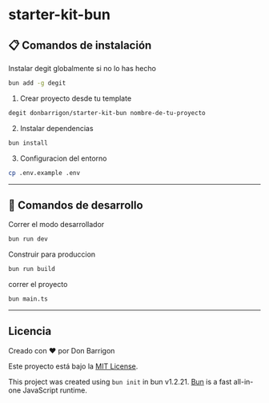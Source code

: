# starter-kit-bun

## 📋 Comandos de instalación

Instalar degit globalmente si no lo has hecho

```bash
bun add -g degit
```

1. Crear proyecto desde tu template

```bash
degit donbarrigon/starter-kit-bun nombre-de-tu-proyecto
```

2. Instalar dependencias

```bash
bun install
```

3. Configuracion del entorno

```bash
cp .env.example .env
```

---

## 🔄 **Comandos de desarrollo**

Correr el modo desarrollador

```bash
bun run dev
```

Construir para produccion

```bash
bun run build
```

correr el proyecto

```bash
bun main.ts
```

---

## Licencia

Creado con ❤️ por Don Barrigon

Este proyecto está bajo la [MIT License](./LICENSE).

This project was created using `bun init` in bun v1.2.21. [Bun](https://bun.com) is a fast all-in-one JavaScript runtime.

